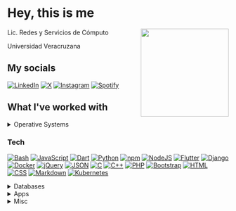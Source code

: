 # Hey, this is me
<img align='right' src='https://user-images.githubusercontent.com/5713670/87202985-820dcb80-c2b6-11ea-9f56-7ec461c497c3.gif' width='200'>

Lic. Redes y Servicios de Cómputo

Universidad Veracruzana

## My socials

[![LinkedIn](https://custom-icon-badges.demolab.com/badge/LinkedIn-0A66C2?logo=linkedin-white&logoColor=fff)](https://www.linkedin.com/in/jes%C3%BAs-her%C3%B3n-g%C3%A1lvez-v%C3%A1zquez-215734323/?locale=en_US)
[![X](https://img.shields.io/badge/X-%23000000.svg?logo=X&logoColor=white)](https://x.com/jesusgvqz)
[![Instagram](https://img.shields.io/badge/Instagram-%23E4405F.svg?logo=Instagram&logoColor=white)](https://www.instagram.com/jesus_gvqz/)
[![Spotify](https://img.shields.io/badge/Spotify-1ED760?logo=spotify&logoColor=white)](#)

## What I've worked with

<details>
<summary>Operative Systems</summary>

[![Debian](https://img.shields.io/badge/Debian-A81D33?logo=debian&logoColor=fff)](#)
[![Kali Linux](https://img.shields.io/badge/Kali%20Linux-557C94?logo=kalilinux&logoColor=fff)](#)
[![Ubuntu](https://img.shields.io/badge/Ubuntu-E95420?logo=ubuntu&logoColor=white)](#)
[![Windows](https://custom-icon-badges.demolab.com/badge/Windows-0078D6?logo=windows11&logoColor=white)](#)
[![Manjaro](https://img.shields.io/badge/Manjaro-35BF5C?logo=manjaro&logoColor=fff)](#)
[![Rocky Linux](https://img.shields.io/badge/Rocky%20Linux-10B981?logo=rockylinux&logoColor=fff)](#)

</details>


### Tech

[![Bash](https://img.shields.io/badge/Bash-4EAA25?logo=gnubash&logoColor=fff)](#)
[![JavaScript](https://img.shields.io/badge/JavaScript-F7DF1E?logo=javascript&logoColor=000)](#)
[![Dart](https://img.shields.io/badge/Dart-%230175C2.svg?logo=dart&logoColor=white)](#)
[![Python](https://img.shields.io/badge/Python-3776AB?logo=python&logoColor=fff)](#)
[![npm](https://img.shields.io/badge/npm-CB3837?logo=npm&logoColor=fff)](#)
[![NodeJS](https://img.shields.io/badge/Node.js-6DA55F?logo=node.js&logoColor=white)](#)
[![Flutter](https://img.shields.io/badge/Flutter-02569B?logo=flutter&logoColor=fff)](#)
[![Django](https://img.shields.io/badge/Django-%23092E20.svg?logo=django&logoColor=white)](#)
[![Docker](https://img.shields.io/badge/Docker-2496ED?logo=docker&logoColor=fff)](#)
[![jQuery](https://img.shields.io/badge/jQuery-0769AD?logo=jquery&logoColor=fff)](#)
[![JSON](https://img.shields.io/badge/JSON-000?logo=json&logoColor=fff)](#)
[![C](https://img.shields.io/badge/C-00599C?logo=c&logoColor=white)](#)
[![C++](https://img.shields.io/badge/C++-%2300599C.svg?logo=c%2B%2B&logoColor=white)](#)
[![PHP](https://img.shields.io/badge/php-%23777BB4.svg?&logo=php&logoColor=white)](#)
[![Bootstrap](https://img.shields.io/badge/Bootstrap-7952B3?logo=bootstrap&logoColor=fff)](#)
[![HTML](https://img.shields.io/badge/HTML-%23E34F26.svg?logo=html5&logoColor=white)](#)
[![CSS](https://img.shields.io/badge/CSS-1572B6?logo=css3&logoColor=fff)](#)
[![Markdown](https://img.shields.io/badge/Markdown-%23000000.svg?logo=markdown&logoColor=white)](#)
[![Kubernetes](https://img.shields.io/badge/Kubernetes-326CE5?logo=kubernetes&logoColor=fff)](#)

<details>
<summary>Databases</summary>

[![MariaDB](https://img.shields.io/badge/MariaDB-003545?logo=mariadb&logoColor=white)](#)
[![MySQL](https://img.shields.io/badge/MySQL-4479A1?logo=mysql&logoColor=fff)](#)
[![Postgres](https://img.shields.io/badge/Postgres-%23316192.svg?logo=postgresql&logoColor=white)](#)
[![SQLite](https://img.shields.io/badge/SQLite-%2307405e.svg?logo=sqlite&logoColor=white)](#)

</details>

<details>
<summary>Apps</summary>

[![Visual Studio Code](https://custom-icon-badges.demolab.com/badge/Visual%20Studio%20Code-0078d7.svg?logo=vsc&logoColor=white)](#)
[![Figma](https://img.shields.io/badge/Figma-F24E1E?logo=figma&logoColor=white)](#)
[![CodePen](https://img.shields.io/badge/CodePen-white?&logo=codepen&logoColor=black)](#)
[![ChatGPT](https://img.shields.io/badge/ChatGPT-74aa9c?logo=openai&logoColor=white)](#)
[![Notion](https://img.shields.io/badge/Notion-000?logo=notion&logoColor=fff)](#)
[![Obsidian](https://img.shields.io/badge/Obsidian-%23483699.svg?&logo=obsidian&logoColor=white)](#)

</details>

<details>
<summary>Misc</summary>

[![openSUSE](https://img.shields.io/badge/openSUSE-%2364B345?style=for-the-badge&logo=openSUSE&logoColor=white)](#)
[![FreeBSD](https://img.shields.io/badge/-FreeBSD-%23870000?style=for-the-badge&logo=freebsd&logoColor=white)](#)
[![JWT](https://img.shields.io/badge/JWT-black?style=for-the-badge&logo=JSON%20web%20tokens)](#)
[![Cisco](https://img.shields.io/badge/cisco-%23049fd9.svg?style=for-the-badge&logo=cisco&logoColor=black)](#)
[![Arduino](https://img.shields.io/badge/-Arduino-00979D?style=for-the-badge&logo=Arduino&logoColor=white)](#)
[![Sketch Up](https://img.shields.io/badge/SketchUp-005F9E?style=for-the-badge&logo=sketchup&logoColor=white)](#)
[![Apache](https://img.shields.io/badge/apache-%23D42029.svg?style=for-the-badge&logo=apache&logoColor=white)](#)
[![Nginx](https://img.shields.io/badge/nginx-%23009639.svg?style=for-the-badge&logo=nginx&logoColor=white)](#)
[![R](https://img.shields.io/badge/r-%23276DC3.svg?style=for-the-badge&logo=r&logoColor=white)](#)
[![WordPress](https://img.shields.io/badge/WordPress-%23117AC9.svg?style=for-the-badge&logo=WordPress&logoColor=white)](#)
[![Drupal](https://img.shields.io/badge/drupal-%230678BE.svg?style=for-the-badge&logo=drupal&logoColor=white)](#)

</details>
